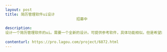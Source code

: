 ```yaml
---                
layout: post       
title: 简历管理软件ui设计
                                招募中
           
description: 
设计一个简历管理软件的ui。需要一个全新的设计。可提供参考软件，具体功能相似。但是希望能有一个不一样的ui。和原产品软件进行区别。
     
contenturl: https://pro.lagou.com/project/6872.html      
---                 
```

